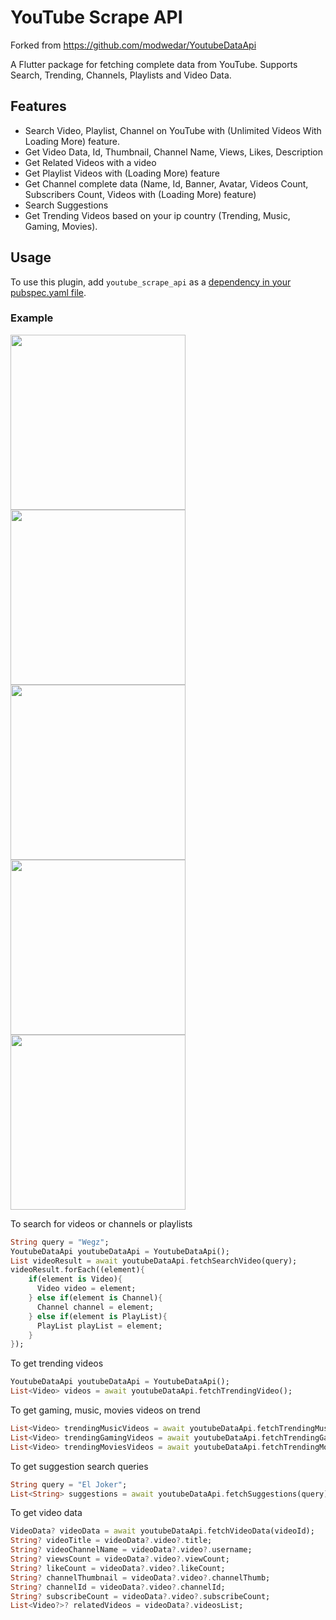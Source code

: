 # YouTube Scrape API

Forked from https://github.com/modwedar/YoutubeDataApi

A Flutter package for fetching complete data from YouTube. Supports Search, Trending, Channels, Playlists and Video Data.

## Features

- Search Video, Playlist, Channel on YouTube with (Unlimited Videos With Loading More) feature.
- Get Video Data, Id, Thumbnail, Channel Name, Views, Likes, Description
- Get Related Videos with a video
- Get Playlist Videos with (Loading More) feature
- Get Channel complete data (Name, Id, Banner, Avatar, Videos Count, Subscribers Count, Videos with (Loading More) feature)
- Search Suggestions
- Get Trending Videos based on your ip country (Trending, Music, Gaming, Movies).

## Usage

To use this plugin, add `youtube_scrape_api` as a [dependency in your pubspec.yaml file](https://flutter.io/platform-plugins/).

### Example

[<img src="https://ayahsujana.my.id/uploads/1.jpeg" width=280>](https://ayahsujana.my.id/uploads/1.jpeg)
[<img src="https://ayahsujana.my.id/uploads/2.jpeg" width=280>](https://ayahsujana.my.id/uploads/2.jpeg)
[<img src="https://ayahsujana.my.id/uploads/3.jpeg" width=280>](https://ayahsujana.my.id/uploads/3.jpeg)
[<img src="https://ayahsujana.my.id/uploads/4.jpeg" width=280>](https://ayahsujana.my.id/uploads/4.jpeg)
[<img src="https://ayahsujana.my.id/uploads/5.jpeg" width=280>](https://ayahsujana.my.id/uploads/5.jpeg)

To search for videos or channels or playlists
```dart
String query = "Wegz";
YoutubeDataApi youtubeDataApi = YoutubeDataApi();
List videoResult = await youtubeDataApi.fetchSearchVideo(query);
videoResult.forEach((element){
    if(element is Video){
      Video video = element;
    } else if(element is Channel){
      Channel channel = element;
    } else if(element is PlayList){
      PlayList playList = element;
    }
});
```

To get trending videos
```dart
YoutubeDataApi youtubeDataApi = YoutubeDataApi();
List<Video> videos = await youtubeDataApi.fetchTrendingVideo();
```

To get gaming, music, movies videos on trend
```dart
List<Video> trendingMusicVideos = await youtubeDataApi.fetchTrendingMusic();
List<Video> trendingGamingVideos = await youtubeDataApi.fetchTrendingGaming();
List<Video> trendingMoviesVideos = await youtubeDataApi.fetchTrendingMovies();
```

To get suggestion search queries
```dart
String query = "El Joker";
List<String> suggestions = await youtubeDataApi.fetchSuggestions(query);
```

To get video data
```dart
VideoData? videoData = await youtubeDataApi.fetchVideoData(videoId);
String? videoTitle = videoData?.video?.title;
String? videoChannelName = videoData?.video?.username;
String? viewsCount = videoData?.video?.viewCount;
String? likeCount = videoData?.video?.likeCount;
String? channelThumbnail = videoData?.video?.channelThumb;
String? channelId = videoData?.video?.channelId;
String? subscribeCount = videoData?.video?.subscribeCount;
List<Video?>? relatedVideos = videoData?.videosList;
```



